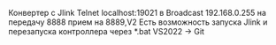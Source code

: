 Конвертер с Jlink Telnet localhost:19021 в Broadcast 192.168.0.255 на передачу 8888 прием на 8889,V2 Есть возможность запуска Jlink и перезапуска контроллера через *.bat 
VS2022 -> Git
